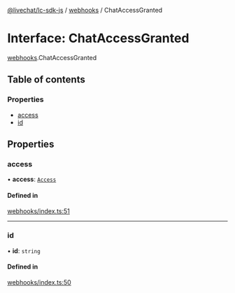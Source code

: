 [@livechat/lc-sdk-js](../README.md) / [webhooks](../modules/webhooks.md) / ChatAccessGranted

# Interface: ChatAccessGranted

[webhooks](../modules/webhooks.md).ChatAccessGranted

## Table of contents

### Properties

- [access](webhooks.ChatAccessGranted.md#access)
- [id](webhooks.ChatAccessGranted.md#id)

## Properties

### access

• **access**: [`Access`](webhooks_structures_structures.Access.md)

#### Defined in

[webhooks/index.ts:51](https://github.com/livechat/lc-sdk-js/blob/5f5afdd/src/webhooks/index.ts#L51)

___

### id

• **id**: `string`

#### Defined in

[webhooks/index.ts:50](https://github.com/livechat/lc-sdk-js/blob/5f5afdd/src/webhooks/index.ts#L50)
